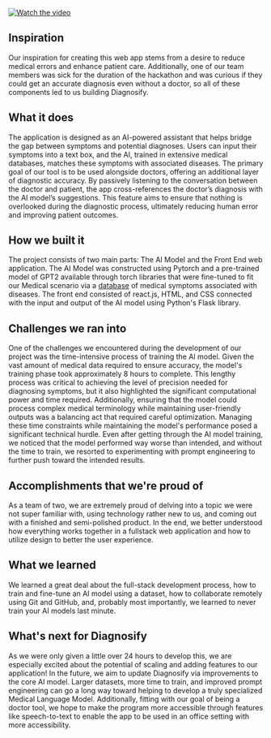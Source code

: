 [![Watch the video](https://img.youtube.com/vi/JDVWUwOABvs/0.jpg)](https://www.youtube.com/watch?v=JDVWUwOABvs)

## Inspiration
Our inspiration for creating this web app stems from a desire to reduce medical errors and enhance patient care.  Additionally, one of our team members was sick for the duration of the hackathon and was curious if they could get an accurate diagnosis even without a doctor, so all of these components led to us building Diagnosify.

## What it does
The application is designed as an AI-powered assistant that helps bridge the gap between symptoms and potential diagnoses. Users can input their symptoms into a text box, and the AI, trained in extensive medical databases, matches these symptoms with associated diseases. The primary goal of our tool is to be used alongside doctors, offering an additional layer of diagnostic accuracy. By passively listening to the conversation between the doctor and patient, the app cross-references the doctor’s diagnosis with the AI model’s suggestions. This feature aims to ensure that nothing is overlooked during the diagnostic process, ultimately reducing human error and improving patient outcomes.

## How we built it
The project consists of two main parts: The AI Model and the Front End web application. The AI Model was constructed using Pytorch and a pre-trained model of GPT2 available through torch libraries that were fine-tuned to fit our Medical scenario via a [database](https://www.kaggle.com/code/abdullahshafiq12/disease-symptoms-prediction/input?select=dataset.csv) of medical symptoms associated with diseases. The front end consisted of react.js, HTML, and CSS connected with the input and output of the AI model using Python's Flask library. 

## Challenges we ran into
One of the challenges we encountered during the development of our project was the time-intensive process of training the AI model. Given the vast amount of medical data required to ensure accuracy, the model's training phase took approximately 8 hours to complete. This lengthy process was critical to achieving the level of precision needed for diagnosing symptoms, but it also highlighted the significant computational power and time required. Additionally, ensuring that the model could process complex medical terminology while maintaining user-friendly outputs was a balancing act that required careful optimization. Managing these time constraints while maintaining the model's performance posed a significant technical hurdle. Even after getting through the AI model training, we noticed that the model performed way worse than intended, and without the time to train, we resorted to experimenting with prompt engineering to further push toward the intended results.

## Accomplishments that we're proud of
As a team of two, we are extremely proud of delving into a topic we were not super familiar with, using technology rather new to us, and coming out with a finished and semi-polished product. In the end, we better understood how everything works together in a fullstack web application and how to utilize design to better the user experience.

## What we learned
We learned a great deal about the full-stack development process, how to train and fine-tune an AI model using a dataset, how to collaborate remotely using Git and GitHub, and, probably most importantly, we learned to never train your AI models last minute.

## What's next for Diagnosify
As we were only given a little over 24 hours to develop this, we are especially excited about the potential of scaling and adding features to our application!
In the future, we aim to update Diagnosify via improvements to the core AI model. Larger datasets, more time to train, and improved prompt engineering can go a long way toward helping to develop a truly specialized Medical Language Model. Additionally, fitting with our goal of being a doctor tool, we hope to make the program more accessible through features like speech-to-text to enable the app to be used in an office setting with more accessibility.
